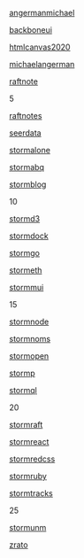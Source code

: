 
[angermanmichael](https://github.com/angermanmichael?tab=repositories)

[backboneui](https://github.com/backboneui?tab=repositories)

[htmlcanvas2020](https://github.com/htmlcanvas2020?tab=repositories)

[michaelangerman](https://github.com/michaelangerman?tab=repositories)

[raftnote](https://github.com/raftnote?tab=repositories)

5

[raftnotes](https://github.com/raftnotes?tab=repositories)

[seerdata](https://github.com/seerdata?tab=repositories)

[stormalone](https://github.com/stormalone?tab=repositories)

[stormabq](https://github.com/stormabq?tab=repositories)

[stormblog](https://github.com/stormblog?tab=repositories)

10

[stormd3](https://github.com/stormd3?tab=repositories)

[stormdock](https://github.com/stormdock?tab=repositories)

[stormgo](https://github.com/stormgo?tab=repositories)

[stormeth](https://github.com/stormeth?tab=repositories)

[stormmui](https://github.com/stormmui?tab=repositories)

15

[stormnode](https://github.com/stormnode?tab=repositories)

[stormnoms](https://github.com/stormnoms?tab=repositories)

[stormopen](https://github.com/stormopen?tab=repositories)

[stormp](https://github.com/stormp?tab=repositories)

[stormql](https://github.com/stormql?tab=repositories)

20

[stormraft](https://github.com/stormraft?tab=repositories)

[stormreact](https://github.com/stormreact?tab=repositories)

[stormredcss](https://github.com/stormredcss?tab=repositories)

[stormruby](https://github.com/stormruby?tab=repositories)

[stormtracks](https://github.com/stormtracks?tab=repositories)

25

[stormunm](https://github.com/stormunm?tab=repositories)

[zrato](https://github.com/zrato?tab=repositories)
